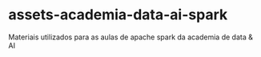 # assets-academia-data-ai-spark
Materiais utilizados para as aulas de apache spark da academia de data &amp; AI 
